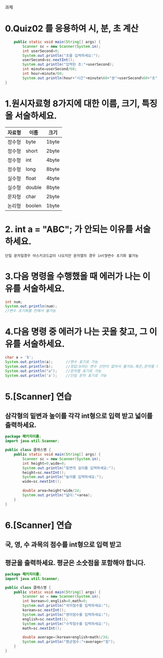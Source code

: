 과제
# 0.Quiz02 를 응용하여 시, 분, 초 계산

```java
	public static void main(String[] args) {
		Scanner sc = new Scanner(System.in);
		int userSecond=0;
		System.out.println("초를 입력하세요:");
		userSecond=sc.nextInt();
        System.out.println("입력된 초:"+userSecond);
		int minute=userSecond/60;
		int hour=minute/60;
		System.out.println(hour+"시간"+minute%60+"분"+userSecond%60+"초");
}
```

# 1.원시자료형 8가지에 대한 이름, 크기, 특징을 서술하세요.

| 자료형 | 이름   | 크기  |
| ------ | ------ | ----- |
| 정수형 | byte   | 1byte |
| 정수형 | short  | 2byte |
| 정수형 | int    | 4byte |
| 정수형 | long   | 8byte |
| 실수형 | float  | 4byte |
| 실수형 | double | 8byte |
| 문자형 | char   | 2byte |
| 논리형 | boolen | 1byte |

# 2. int a = "ABC"; 가 안되는 이유를 서술하세요.

`단일 문자일경우 아스키코드값이 나오지만 문자열의 경우 int형변수 초기화 불가능`

# 3.다음 명령을 수행했을 때 에러가 나는 이유를 서술하세요.

```java
int num;
System.out.println(num);
//변수 초기화를 안해서 불가능
```

# 4.다음 명령 중 에러가 나는 곳을 찾고, 그 이유를 서술하세요.

```java
char a = 'b';
System.out.println(a); 		//변수 표기로 가능
System.out.println(b);      //정답:b라는 변수 선언이 없어서 불가능.혹은,문자열 이나 단일 문자를 수식하는""or''이 없어서 불가능
System.out.println("a");	//문자열 표기로 가능
System.out.println('a');  	//단일 문자 표기로 가능
```

# 5.[Scanner] 연습

## 삼각형의 밑변과 높이를 각각 int형으로 입력 받고 넓이를 출력하세요.

```java
package 패키지이름;
import java.util.Scanner;

public class 클래스명 {
	public static void main(String[] args) {
		Scanner sc = new Scanner(System.in);
		int height=0,wide=0;
		System.out.println("밑변의 길이를 입력하세요:");
		height=sc.nextInt();
		System.out.println("높이를 입력하세요:");
		wide=sc.nextInt();
        
		double area=height*wide/2d;
		System.out.println("넓이:"+area);
	}
}
```

# 6.[Scanner] 연습

## 국, 영, 수 과목의 점수를 int형으로 입력 받고 

## 평균을 출력하세요. 평균은 소숫점을 포함해야 합니다.

```java
package 패키지이름;
import java.util.Scanner;

public class 클래스명 {
	public static void main(String[] args) {
		Scanner sc = new Scanner(System.in);
		int korean=0,english=0,math=0;
		System.out.println("국어점수를 입력하세요:");
		korean=sc.nextInt();
		System.out.println("영어점수를 입력하세요:");
		english=sc.nextInt();
        System.out.println("수학점수를 입력하세요:");
		math=sc.nextInt();
        
		double average=(korean+english+math)/3d;
		System.out.println("평균점수:"+average+"점");
	}
}
```


